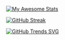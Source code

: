 [![My Awesome Stats](https://awesome-github-stats.azurewebsites.net/user-stats/jatin-lakhani)](https://git.io/awesome-stats-card)

[![GitHub Streak](https://streak-stats.demolab.com/?user=jatin-lakhani)](https://git.io/streak-stats)


[![GitHub Trends SVG](https://api.githubtrends.io/user/svg/jatin-lakhani/langs)](https://githubtrends.io)




